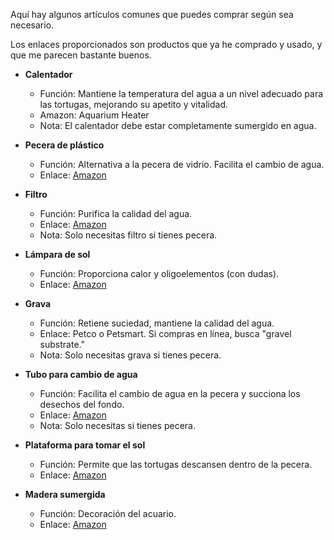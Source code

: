 Aquí hay algunos artículos comunes que puedes comprar según sea necesario.

Los enlaces proporcionados son productos que ya he comprado y usado, y que me parecen bastante buenos.

- **Calentador**

  - Función: Mantiene la temperatura del agua a un nivel adecuado para las tortugas, mejorando su apetito y vitalidad.
  - Amazon: Aquarium Heater
  - Nota: El calentador debe estar completamente sumergido en agua.

- **Pecera de plástico**

  - Función: Alternativa a la pecera de vidrio. Facilita el cambio de agua.
  - Enlace: [Amazon](https://www.amazon.com/dp/B06XNX32K1?ref=ppx_yo2ov_dt_b_fed_asin_title&th=1)

- **Filtro**

  - Función: Purifica la calidad del agua.
  - Enlace: [Amazon](https://www.amazon.com/FEDOUR-Aquarium-Canister-External-Biochemical/dp/B0BRK43VLF/ref=dp_prsubs_sccl_1/140-9452769-9730733?pd_rd_w=mx0f0&content-id=amzn1.sym.849b0408-58bd-4194-802a-f007458df656&pf_rd_p=849b0408-58bd-4194-802a-f007458df656&pf_rd_r=5QDSTX1TN2B1295RPSSF&pd_rd_wg=tjoP0&pd_rd_r=0f953cbf-5cec-4001-a60c-a01d113f5d56&pd_rd_i=B0BRK4448M&th=1)
  - Nota: Solo necesitas filtro si tienes pecera.

- **Lámpara de sol**

  - Función: Proporciona calor y oligoelementos (con dudas).
  - Enlace: [Amazon](https://www.amazon.com/gp/product/B09JS7DVXN/ref=ppx_yo_dt_b_search_asin_title?ie=UTF8&psc=1)

- **Grava**

  - Función: Retiene suciedad, mantiene la calidad del agua.
  - Enlace: Petco o Petsmart. Si compras en línea, busca "gravel substrate."
  - Nota: Solo necesitas grava si tienes pecera.

- **Tubo para cambio de agua**

  - Función: Facilita el cambio de agua en la pecera y succiona los desechos del fondo.
  - Enlace: [Amazon](https://www.amazon.com/gp/product/B09KSYKH5M/ref=ppx_yo_dt_b_search_asin_title?ie=UTF8&psc=1)
  - Nota: Solo necesitas si tienes pecera.

- **Plataforma para tomar el sol**

  - Función: Permite que las tortugas descansen dentro de la pecera.
  - Enlace: [Amazon](https://www.amazon.com/gp/product/B08BZK1XJD/ref=ppx_yo_dt_b_search_asin_title?ie=UTF8&psc=1)

- **Madera sumergida**

  - Función: Decoración del acuario.
  - Enlace: [Amazon](https://www.amazon.com/gp/product/B08G4N2ZQC/ref=ppx_yo_dt_b_search_asin_title?ie=UTF8&th=1)
